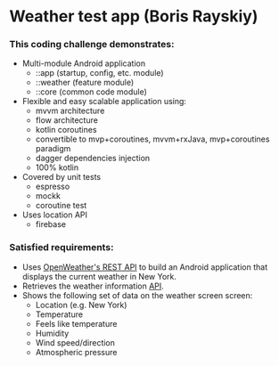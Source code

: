 # Weather test app (Boris Rayskiy)

### This coding challenge demonstrates:
* Multi-module Android application 
    - ::app (startup, config, etc. module)
    - ::weather (feature module) 
    - ::core (common code module)
* Flexible and easy scalable application using:
    - mvvm architecture
    - flow architecture  
    - kotlin coroutines
    - convertible to mvp+coroutines, mvvm+rxJava, mvp+coroutines paradigm
    - dagger dependencies injection
    - 100% kotlin
* Covered by unit tests
    - espresso
    - mockk
    - coroutine test
* Uses location API
    - firebase

### Satisfied requirements:
* Uses [OpenWeather's REST API](https://api.openweathermap.org) to build an Android application that displays the current weather in New York.
* Retrieves the weather information [API](https://openweathermap.org).
* Shows the following set of data on the weather screen screen:
  - Location (e.g. New York)
  - Temperature
  - Feels like temperature
  - Humidity
  - Wind speed/direction
  - Atmospheric pressure
